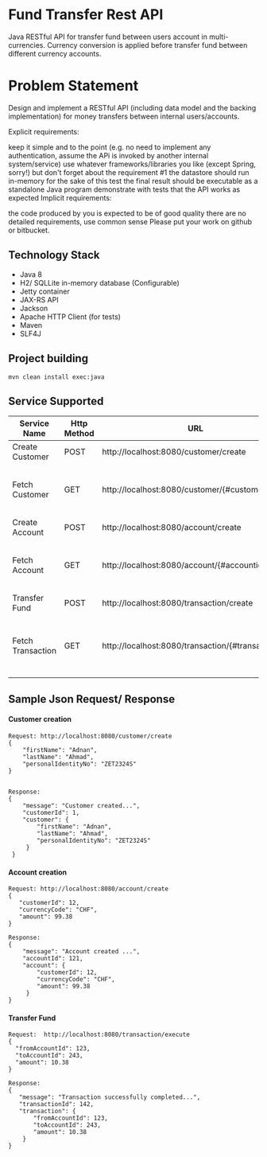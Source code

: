 
# Fund Transfer Rest API

Java RESTful API for transfer fund between users account in multi-currencies. Currency conversion is applied before transfer fund between different currency accounts.

<h1>Problem Statement</h1>

Design and implement a RESTful API (including data model and the backing implementation) for money transfers between internal users/accounts.

Explicit requirements:

keep it simple and to the point (e.g. no need to implement any authentication, assume the APi is invoked by another internal system/service)
use whatever frameworks/libraries you like (except Spring, sorry!) but don't forget about the requirement #1
the datastore should run in-memory for the sake of this test
the final result should be executable as a standalone Java program
demonstrate with tests that the API works as expected
Implicit requirements:

the code produced by you is expected to be of good quality
there are no detailed requirements, use common sense
Please put your work on github or bitbucket.

<h2>Technology Stack</h2>
 
 - Java 8
 - H2/ SQLLite in-memory database (Configurable) 
 - Jetty container
 - JAX-RS API
 - Jackson
 - Apache HTTP Client (for tests)
 - Maven 
 - SLF4J 
 
 <h2>Project building</h2>
 
    mvn clean install exec:java
    
 <h2>Service Supported</h2>
 
| Service Name | Http Method | URL | Description |
| ------ | ------ | ------ | ------ |
| Create Customer  |  POST | http://localhost:8080/customer/create | Create new customer |
| Fetch Customer  |  GET | http://localhost:8080/customer/{#customerid} | Fetch existing customer using customer id |
| Create Account  |  POST | http://localhost:8080/account/create | Create new account |
| Fetch Account  |  GET | http://localhost:8080/account/{#accountid} | Fetch existing account using account id |
| Transfer Fund   |  POST | http://localhost:8080/transaction/create | Create new customer |
| Fetch Transaction  |  GET | http://localhost:8080/transaction/{#transactionid} | Fetch existing transaction using transaction id |
     
 <h2> Sample Json Request/ Response </h2>
 
 <h4> Customer creation</h4>
 
    Request: http://localhost:8080/customer/create
    {
        "firstName": "Adnan",
        "lastName": "Ahmad",
        "personalIdentityNo": "ZET2324S"
    }
    
    
    Response:
    {
        "message": "Customer created...",
        "customerId": 1,
        "customer": {
            "firstName": "Adnan",
            "lastName": "Ahmad",
            "personalIdentityNo": "ZET2324S"
         }
     }
    
   
  <h4> Account creation </h4>
  
    Request: http://localhost:8080/account/create
    {
       "customerId": 12,
       "currencyCode": "CHF",
       "amount": 99.38
    }
    
    Response:
    {
        "message": "Account created ...",
        "accountId": 121,
        "account": {
            "customerId": 12,
            "currencyCode": "CHF",
            "amount": 99.38
         }
    }
    
    
   <h4> Transfer Fund </h4>
  
    Request:  http://localhost:8080/transaction/execute
    {
      "fromAccountId": 123,
      "toAccountId": 243,
      "amount": 10.38
    }
    
    Response:
    {
       "message": "Transaction successfully completed...",
       "transactionId": 142,
       "transaction": {
           "fromAccountId": 123,
           "toAccountId": 243,
           "amount": 10.38
        }
    }
